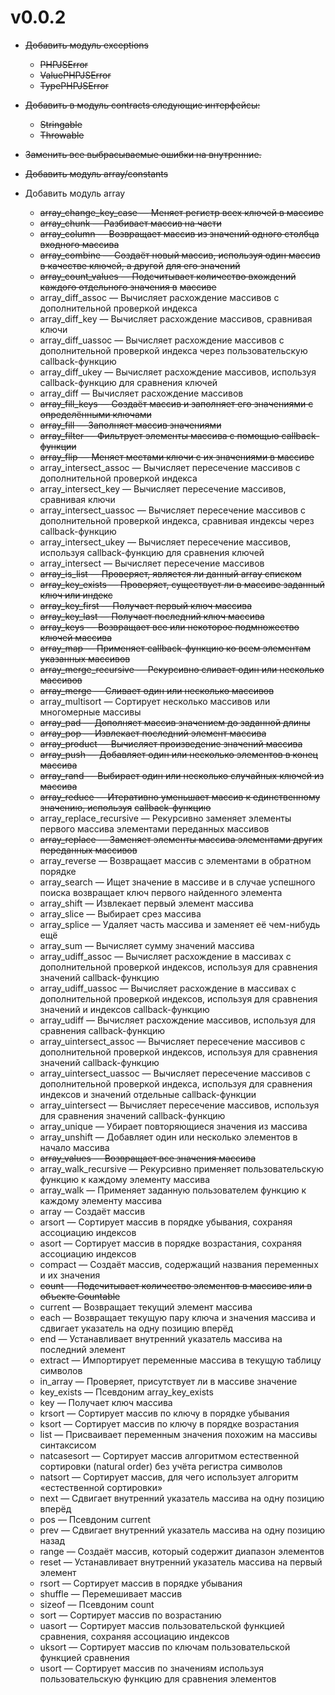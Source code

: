 # v0.0.2

-   ~~Добавить модуль exceptions~~

    -   ~~PHPJSError~~
    -   ~~ValuePHPJSError~~
    -   ~~TypePHPJSError~~

-   ~~Добавить в модуль contracts следующие интерфейсы:~~

    -   ~~Stringable~~
    -   ~~Throwable~~

-   ~~Заменить все выбрасываемые ошибки на внутренние.~~

-   ~~Добавить модуль array/constants~~

-   Добавить модуль array

    -   ~~array_change_key_case — Меняет регистр всех ключей в массиве~~
    -   ~~array_chunk — Разбивает массив на части~~
    -   ~~array_column — Возвращает массив из значений одного столбца входного массива~~
    -   ~~array_combine — Создаёт новый массив, используя один массив в качестве ключей, а другой~~
        ~~для его значений~~
    -   ~~array_count_values — Подсчитывает количество вхождений каждого отдельного значения в~~
        ~~массиве~~
    -   array_diff_assoc — Вычисляет расхождение массивов с дополнительной проверкой индекса
    -   array_diff_key — Вычисляет расхождение массивов, сравнивая ключи
    -   array_diff_uassoc — Вычисляет расхождение массивов с дополнительной проверкой индекса через
        пользовательскую callback-функцию
    -   array_diff_ukey — Вычисляет расхождение массивов, используя callback-функцию для сравнения
        ключей
    -   array_diff — Вычисляет расхождение массивов
    -   ~~array_fill_keys — Создаёт массив и заполняет его значениями с определёнными ключами~~
    -   ~~array_fill — Заполняет массив значениями~~
    -   ~~array_filter — Фильтрует элементы массива с помощью callback-функции~~
    -   ~~array_flip — Меняет местами ключи с их значениями в массиве~~
    -   array_intersect_assoc — Вычисляет пересечение массивов с дополнительной проверкой индекса
    -   array_intersect_key — Вычисляет пересечение массивов, сравнивая ключи
    -   array_intersect_uassoc — Вычисляет пересечение массивов с дополнительной проверкой индекса,
        сравнивая индексы через callback-функцию
    -   array_intersect_ukey — Вычисляет пересечение массивов, используя callback-функцию для
        сравнения ключей
    -   array_intersect — Вычисляет пересечение массивов
    -   ~~array_is_list — Проверяет, является ли данный array списком~~
    -   ~~array_key_exists — Проверяет, существует ли в массиве заданный ключ или индекс~~
    -   ~~array_key_first — Получает первый ключ массива~~
    -   ~~array_key_last — Получает последний ключ массива~~
    -   ~~array_keys — Возвращает все или некоторое подмножество ключей массива~~
    -   ~~array_map — Применяет callback-функцию ко всем элементам указанных массивов~~
    -   ~~array_merge_recursive — Рекурсивно сливает один или несколько массивов~~
    -   ~~array_merge — Сливает один или несколько массивов~~
    -   array_multisort — Сортирует несколько массивов или многомерные массивы
    -   ~~array_pad — Дополняет массив значением до заданной длины~~
    -   ~~array_pop — Извлекает последний элемент массива~~
    -   ~~array_product — Вычисляет произведение значений массива~~
    -   ~~array_push — Добавляет один или несколько элементов в конец массива~~
    -   ~~array_rand — Выбирает один или несколько случайных ключей из массива~~
    -   ~~array_reduce — Итеративно уменьшает массив к единственному значению, используя~~
        ~~callback-функцию~~
    -   array_replace_recursive — Рекурсивно заменяет элементы первого массива элементами переданных
        массивов
    -   ~~array_replace — Заменяет элементы массива элементами других переданных массивов~~
    -   array_reverse — Возвращает массив с элементами в обратном порядке
    -   array_search — Ищет значение в массиве и в случае успешного поиска возвращает ключ первого
        найденного элемента
    -   array_shift — Извлекает первый элемент массива
    -   array_slice — Выбирает срез массива
    -   array_splice — Удаляет часть массива и заменяет её чем-нибудь ещё
    -   array_sum — Вычисляет сумму значений массива
    -   array_udiff_assoc — Вычисляет расхождение в массивах с дополнительной проверкой индексов,
        используя для сравнения значений callback-функцию
    -   array_udiff_uassoc — Вычисляет расхождение в массивах с дополнительной проверкой индексов,
        используя для сравнения значений и индексов callback-функцию
    -   array_udiff — Вычисляет расхождение массивов, используя для сравнения callback-функцию
    -   array_uintersect_assoc — Вычисляет пересечение массивов с дополнительной проверкой индексов,
        используя для сравнения значений callback-функцию
    -   array_uintersect_uassoc — Вычисляет пересечение массивов с дополнительной проверкой индекса,
        используя для сравнения индексов и значений отдельные callback-функции
    -   array_uintersect — Вычисляет пересечение массивов, используя для сравнения значений
        callback-функцию
    -   array_unique — Убирает повторяющиеся значения из массива
    -   array_unshift — Добавляет один или несколько элементов в начало массива
    -   ~~array_values — Возвращает все значения массива~~
    -   array_walk_recursive — Рекурсивно применяет пользовательскую функцию к каждому элементу
        массива
    -   array_walk — Применяет заданную пользователем функцию к каждому элементу массива
    -   array — Создаёт массив
    -   arsort — Сортирует массив в порядке убывания, сохраняя ассоциацию индексов
    -   asort — Сортирует массив в порядке возрастания, сохраняя ассоциацию индексов
    -   compact — Создаёт массив, содержащий названия переменных и их значения
    -   ~~count — Подсчитывает количество элементов в массиве или в объекте Countable~~
    -   current — Возвращает текущий элемент массива
    -   each — Возвращает текущую пару ключа и значения массива и сдвигает указатель на одну позицию
        вперёд
    -   end — Устанавливает внутренний указатель массива на последний элемент
    -   extract — Импортирует переменные массива в текущую таблицу символов
    -   in_array — Проверяет, присутствует ли в массиве значение
    -   key_exists — Псевдоним array_key_exists
    -   key — Получает ключ массива
    -   krsort — Сортирует массив по ключу в порядке убывания
    -   ksort — Сортирует массив по ключу в порядке возрастания
    -   list — Присваивает переменным значения похожим на массивы синтаксисом
    -   natcasesort — Сортирует массив алгоритмом естественной сортировки (natural order) без учёта
        регистра символов
    -   natsort — Сортирует массив, для чего использует алгоритм «естественной сортировки»
    -   next — Сдвигает внутренний указатель массива на одну позицию вперёд
    -   pos — Псевдоним current
    -   prev — Сдвигает внутренний указатель массива на одну позицию назад
    -   range — Создаёт массив, который содержит диапазон элементов
    -   reset — Устанавливает внутренний указатель массива на первый элемент
    -   rsort — Сортирует массив в порядке убывания
    -   shuffle — Перемешивает массив
    -   sizeof — Псевдоним count
    -   sort — Сортирует массив по возрастанию
    -   uasort — Сортирует массив пользовательской функцией сравнения, сохраняя ассоциацию индексов
    -   uksort — Сортирует массив по ключам пользовательской функцией сравнения
    -   usort — Сортирует массив по значениям используя пользовательскую функцию для сравнения
        элементов
